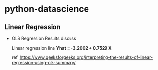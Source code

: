 # python-datascience

## Linear Regression

- OLS Regression Results discuss

  Linear regression line   **Yhat = -3.2002 + 0.7529 X**
  
  
  ref: https://www.geeksforgeeks.org/interpreting-the-results-of-linear-regression-using-ols-summary/

